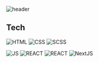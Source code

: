 ![header](https://capsule-render.vercel.app/api?type=slice&color=F7EFE9&height=200&section=header&text=seohyun%20sim&fontSize=70)

## Tech 

![HTML](https://img.shields.io/badge/HTML-f2f2f2?style=flat-square&logo=HTML5&logoColor=#E34F26) ![CSS](https://img.shields.io/badge/CSS-1572B6?style=flat-square&logo=CSS3&logoColor=#1572B6) ![SCSS](https://img.shields.io/badge/Scss-CC6699?style=flat-square&logo=Sass&logoColor=white)

![JS](https://img.shields.io/badge/JavaScript-F7DF1E?style=flat-square&logo=JavaScript&logoColor=black) ![REACT](https://img.shields.io/badge/React-61DAFB?style=flat-square&logo=React&logoColor=white) ![REACT](https://img.shields.io/badge/Redux-764ABC?style=flat-square&logo=Redux&logoColor=white) ![NextJS](https://img.shields.io/badge/Next.js-black?style=flat-square&logo=Next.js&logoColor=#000000)
